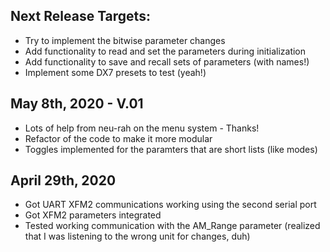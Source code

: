## Next Release Targets:
- Try to implement the bitwise parameter changes
- Add functionality to read and set the parameters during initialization
- Add functionality to save and recall sets of parameters (with names!)
- Implement some DX7 presets to test (yeah!)

## May 8th, 2020 - V.01
- Lots of help from neu-rah on the menu system - Thanks!
- Refactor of the code to make it more modular
- Toggles implemented for the paramters that are short lists (like modes)

## April 29th, 2020
- Got UART XFM2 communications working using the second serial port
- Got XFM2 parameters integrated
- Tested working communication with the AM_Range parameter (realized that I was listening to the wrong unit for changes, duh)

